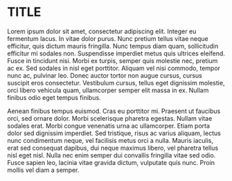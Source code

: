 # TITLE

Lorem ipsum dolor sit amet, consectetur adipiscing elit. Integer eu fermentum lacus. In vitae dolor purus. Nunc pretium tellus vitae neque efficitur, quis dictum mauris fringilla. Nunc tempus diam quam, sollicitudin efficitur mi sodales non. Suspendisse imperdiet metus quis ultrices eleifend. Fusce in tincidunt nisi. Morbi ex turpis, semper quis molestie nec, pretium ac ex. Sed sodales in nisl eget porttitor. Aliquam vel nisi commodo, tempor nunc ac, pulvinar leo. Donec auctor tortor non augue cursus, cursus suscipit eros consectetur. Vestibulum cursus, tellus eget dignissim molestie, orci libero vehicula quam, ullamcorper semper elit massa in ex. Nullam finibus odio eget tempus finibus.

Aenean finibus tempus euismod. Cras eu porttitor mi. Praesent ut faucibus orci, sed ornare dolor. Morbi scelerisque pharetra egestas. Nullam vitae sodales erat. Morbi congue venenatis urna ac ullamcorper. Etiam porta dolor sed dignissim imperdiet. Sed tristique, risus ac varius aliquam, lectus nunc condimentum neque, vel facilisis metus orci a nulla. Mauris iaculis, erat sed consequat dapibus, dui neque maximus libero, vel pharetra tellus nisl eget nisl. Nulla nec enim semper dui convallis fringilla vitae sed odio. Fusce sapien leo, lacinia vitae gravida dictum, vulputate quis nunc. Proin mollis vel diam a semper.
